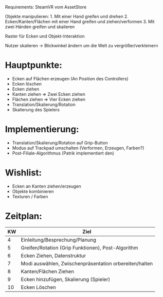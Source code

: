 Requirements: SteamVR vom AssetStore


Objekte manipulieren: 1. Mit einer Hand greifen und drehen
                      2. Ecken/Kanten/Flächen mit einer Hand greifen und ziehen/verformen
                      3. Mit zwei Händen greifen und skalieren
                      
Raster für Ecken und Objekt-Interaktion

Nutzer skalieren -> Blickwinkel ändern um die Welt zu vergrößer/verkleinern

# Hauptpunkte:
* Ecken auf Flächen erzeugen (An Position des Controllers)
* Ecken löschen
* Ecken ziehen
* Kanten ziehen => Zwei Ecken ziehen
* Flächen ziehen => Vier Ecken ziehen
* Translation/Skalierung/Rotation
* Skalierung des Spielers

# Implementierung:
* Translation/Skalierung/Rotation auf Grip-Button
* Modus auf Trackpad umschalten (Verformen, Erzeugen, Farben?)
* Post-Filiale-Algorithmus (Patrik implementiert den)


# Wishlist:
* Ecken an Kanten ziehen/erzeugen
* Objekte kombinieren
* Texturen / Farben

# Zeitplan:
| KW     | Ziel    |
| --------|---------|
| 4 | Einleitung/Besprechung/Planung |
| 5 | Greifen/Rotation (Grip Funktionen), Post-Algorithm |
| 6 | Ecken Ziehen, Datenstruktur |
| 7 | Modi auswählen, Zwischenpräsentation orbereiten/halten |
| 8 | Kanten/Flächen Ziehen |
| 9 | Ecken hinzufügen, Skalierung (Spieler) |
| 10 | Ecken Löschen |
